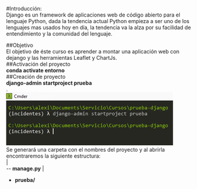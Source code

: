 #Introducción:  
Django es un framework de aplicaciones web  de código abierto para el lenguaje  Python, dada la tendencia actual Python empieza a ser uno de los lenguajes mas usados hoy en día, la tendencia va la alza por su facilidad de entendimiento y la comunidad del lenguaje.  

##Objetivo  
El objetivo de éste curso es aprender a montar una aplicación web con dejango y  las herramientas Leaflet y ChartJs.  
##Activación del proyecto  
**conda activate entorno**  
##Creación de proyecto  
**django-admin startproject prueba**  
.  
![my image](../img/01.png)  
Se generará una carpeta con el nombres del proyecto y al abrirla encontraremos la siguiente estructura:  
|  
-- **manage.py**
|  
- **prueba/**
